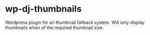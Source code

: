 wp-dj-thumbnails
================

Wordpress plugin for an thumbnail fallback system. Will only display thumbnails when of the required thumbnail size.